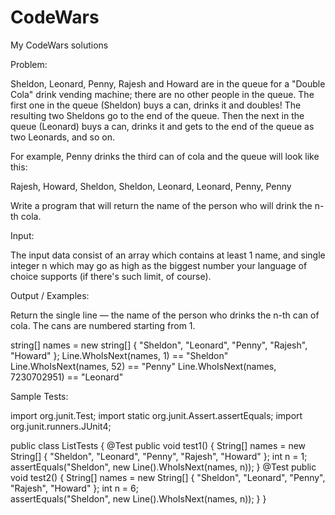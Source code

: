 # CodeWars
My CodeWars solutions

Problem:

Sheldon, Leonard, Penny, Rajesh and Howard are in the queue for a "Double Cola" drink vending machine; there are no other people in the queue. The first one in the queue (Sheldon) buys a can, drinks it and doubles! The resulting two Sheldons go to the end of the queue. Then the next in the queue (Leonard) buys a can, drinks it and gets to the end of the queue as two Leonards, and so on.

For example, Penny drinks the third can of cola and the queue will look like this:

Rajesh, Howard, Sheldon, Sheldon, Leonard, Leonard, Penny, Penny

Write a program that will return the name of the person who will drink the n-th cola.

Input:

The input data consist of an array which contains at least 1 name, and single integer n which may go as high as the biggest number your language of choice supports (if there's such limit, of course).

Output / Examples:

Return the single line — the name of the person who drinks the n-th can of cola. The cans are numbered starting from 1.

string[] names = new string[] { "Sheldon", "Leonard", "Penny", "Rajesh", "Howard" };
Line.WhoIsNext(names, 1) == "Sheldon"
Line.WhoIsNext(names, 52) == "Penny"
Line.WhoIsNext(names, 7230702951) == "Leonard"

Sample Tests:

import org.junit.Test;
import static org.junit.Assert.assertEquals;
import org.junit.runners.JUnit4;


public class ListTests {
    @Test
    public void test1() {
      String[] names = new String[] { "Sheldon", "Leonard", "Penny", "Rajesh", "Howard" };
      int n = 1;  
      assertEquals("Sheldon", new Line().WhoIsNext(names, n));
    }
   @Test
    public void test2() {
      String[] names = new String[] { "Sheldon", "Leonard", "Penny", "Rajesh", "Howard" };
      int n = 6;  
      assertEquals("Sheldon", new Line().WhoIsNext(names, n));
    }
}    